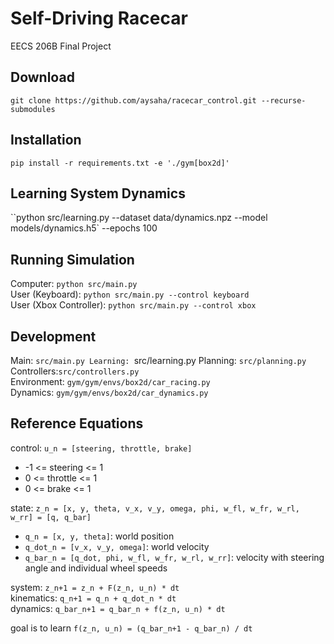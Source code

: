 # Self-Driving Racecar
EECS 206B Final Project

## Download
``git clone https://github.com/aysaha/racecar_control.git --recurse-submodules``

## Installation
``pip install -r requirements.txt -e './gym[box2d]'``

## Learning System Dynamics
``python src/learning.py --dataset data/dynamics.npz  --model models/dynamics.h5` --epochs 100

## Running Simulation
Computer: `python src/main.py`  
User (Keyboard): `python src/main.py --control keyboard`  
User (Xbox Controller): `python src/main.py --control xbox`  

## Development
Main: `src/main.py
Learning: `src/learning.py
Planning: `src/planning.py`
Controllers:`src/controllers.py`  
Environment: `gym/gym/envs/box2d/car_racing.py`  
Dynamics: `gym/gym/envs/box2d/car_dynamics.py`

## Reference Equations
control: `u_n = [steering, throttle, brake]`
- -1 <= steering <= 1
- 0 <= throttle <= 1
- 0 <= brake <= 1

state: `z_n = [x, y, theta, v_x, v_y, omega, phi, w_fl, w_fr, w_rl, w_rr] = [q, q_bar]`
- `q_n = [x, y, theta]`: world position
- `q_dot_n = [v_x, v_y, omega]`: world velocity
- `q_bar_n = [q_dot, phi, w_fl, w_fr, w_rl, w_rr]`: velocity with steering angle and individual wheel speeds

system: `z_n+1 = z_n + F(z_n, u_n) * dt`  
kinematics: `q_n+1 = q_n + q_dot_n * dt`  
dynamics: `q_bar_n+1 = q_bar_n + f(z_n, u_n) * dt`  

goal is to learn `f(z_n, u_n) = (q_bar_n+1 - q_bar_n) / dt`
